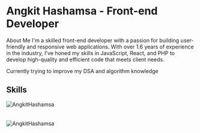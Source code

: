 # Angkit Hashamsa - Front-end Developer

About Me
I'm a skilled front-end developer with a passion for building user-friendly and responsive web applications. With over 1.6 years of experience in the industry, I've honed my skills in JavaScript, React, and PHP to develop high-quality and efficient code that meets client needs.

Currently trying to improve my DSA and algorithm knowledge

## Skills
<div><img align="center" src="https://github-readme-stats.vercel.app/api/top-langs/?username=AngkitHashamsa&layout=compact" alt="AngkitHashamsa" /></div>
<br />
<br />
<div><img align="center" src="https://github-readme-stats.vercel.app/api?username=AngkitHashamsa&show_icons=true&count_private=true" alt="AngkitHashamsa" /></div>

<!--
**AngkitHashamsa/AngkitHashamsa** is a ✨ _special_ ✨ repository because its `README.md` (this file) appears on your GitHub profile.


Here are some ideas to get you started:

- 🔭 I’m currently working on ...
- 🌱 I’m currently learning React js
 

- 💬 Ask me about ...
- 📫 How to reach me: ...
- 😄 Pronouns: ...
- ⚡ Fun fact: ...
-->
